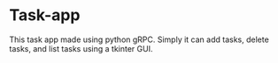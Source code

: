 # Task-app
This task app made using python gRPC. Simply it can add tasks, delete tasks, and list tasks using a tkinter GUI. 
